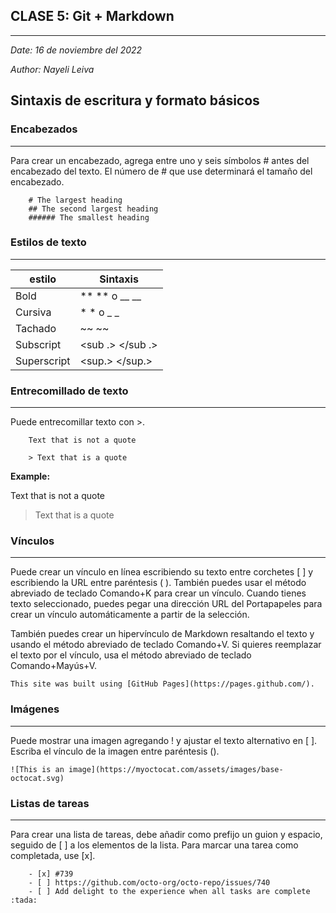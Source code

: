 ## CLASE 5: Git + Markdown
---- 
*Date:* *16 de noviembre del 2022*

*Author:* *Nayeli Leiva*
## Sintaxis de escritura y formato básicos
### Encabezados
---
Para crear un encabezado, agrega entre uno y seis símbolos # antes del encabezado del texto. El número de # que use determinará el tamaño del encabezado.

        # The largest heading
        ## The second largest heading
        ###### The smallest heading
### Estilos de texto
---
|estilo     |Sintaxis       |
|-----------|-------------- | 
|Bold       |** ** o __ __  |
|Cursiva    |* *  o _ _     |
|Tachado    |~~ ~~          |
|Subscript  | <sub .> </sub .>|       
|Superscript| <sup.> </sup.> |
### Entrecomillado de texto
---
Puede entrecomillar texto con >.


        Text that is not a quote

        > Text that is a quote
**Example:**

Text that is not a quote

> Text that is a quote
### Vínculos
---
Puede crear un vínculo en línea escribiendo su texto entre corchetes [ ] y escribiendo la URL entre paréntesis ( ). También puedes usar el método abreviado de teclado Comando+K para crear un vínculo. Cuando tienes texto seleccionado, puedes pegar una dirección URL del Portapapeles para crear un vínculo automáticamente a partir de la selección.

También puedes crear un hipervínculo de Markdown resaltando el texto y usando el método abreviado de teclado Comando+V. Si quieres reemplazar el texto por el vínculo, usa el método abreviado de teclado Comando+Mayús+V.

    This site was built using [GitHub Pages](https://pages.github.com/).
### Imágenes
---

Puede mostrar una imagen agregando ! y ajustar el texto alternativo en [ ]. Escriba el vínculo de la imagen entre paréntesis ().

    ![This is an image](https://myoctocat.com/assets/images/base-octocat.svg)
### Listas de tareas
---

Para crear una lista de tareas, debe añadir como prefijo un guion y espacio, seguido de [ ] a los elementos de la lista. Para marcar una tarea como completada, use [x].

        - [x] #739
        - [ ] https://github.com/octo-org/octo-repo/issues/740
        - [ ] Add delight to the experience when all tasks are complete :tada:

